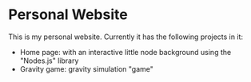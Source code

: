 # Personal Website
This is my personal website. Currently it has the following projects in it:
* Home page: with an interactive little node background using the "Nodes.js" library
* Gravity game: gravity simulation "game"
